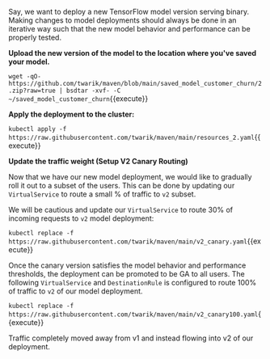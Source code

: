 Say, we want to deploy a new TensorFlow model version  serving binary. Making changes to model deployments should always be done in an iterative way such that the new model behavior and performance can be properly tested.

**Upload the new version of the model to the location where you've saved your model.**

`wget -qO- https://github.com/twarik/maven/blob/main/saved_model_customer_churn/2.zip?raw=true | bsdtar -xvf- -C ~/saved_model_customer_churn`{{execute}}

**Apply the deployment to the cluster:**

`kubectl apply -f https://raw.githubusercontent.com/twarik/maven/main/resources_2.yaml`{{execute}}

**Update the traffic weight (Setup V2 Canary Routing)**

Now that we have our new model deployment, we would like to gradually roll it out to a subset of the users.
This can be done by updating our `VirtualService` to route a small % of traffic to `v2` subset.

We will be cautious and update our `VirtualService` to route 30% of incoming requests to `v2` model deployment:

`kubectl replace -f https://raw.githubusercontent.com/twarik/maven/main/v2_canary.yaml`{{execute}}

Once the canary version satisfies the model behavior and performance thresholds, the deployment can be promoted to be GA to all users. The following `VirtualService` and `DestinationRule` is configured to route 100% of traffic to `v2` of our model deployment.

`kubectl replace -f https://raw.githubusercontent.com/twarik/maven/main/v2_canary100.yaml`{{execute}}

Traffic completely moved away from v1 and instead flowing into v2 of our deployment.
